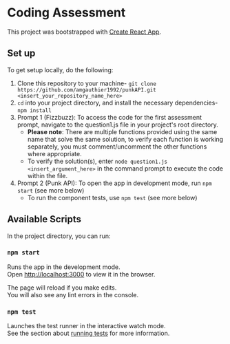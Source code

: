 # Coding Assessment

This project was bootstrapped with [Create React App](https://github.com/facebook/create-react-app).

## Set up

To get setup locally, do the following:

1. Clone this repository to your machine- `git clone https://github.com/amgauthier1992/punkAPI.git <insert_your_repository_name_here>`
2. `cd` into your project directory, and install the necessary dependencies- `npm install`
3. Prompt 1 (Fizzbuzz): To access the code for the first assessment prompt, navigate to the question1.js file in your project's root directory.
    - **Please note**: There are multiple functions provided using the same name that solve the same solution, to verify each function is working separately, you must comment/uncomment the other functions where appropriate.
    - To verify the solution(s), enter `node question1.js <insert_argument_here>` in the command prompt to execute the code within the file.
4. Prompt 2 (Punk API): To open the app in development mode, run `npm start` (see more below)
    - To run the component tests, use `npm test` (see more below)

## Available Scripts

In the project directory, you can run:

### `npm start`

Runs the app in the development mode.\
Open [http://localhost:3000](http://localhost:3000) to view it in the browser.

The page will reload if you make edits.\
You will also see any lint errors in the console.

### `npm test`

Launches the test runner in the interactive watch mode.\
See the section about [running tests](https://facebook.github.io/create-react-app/docs/running-tests) for more information.
